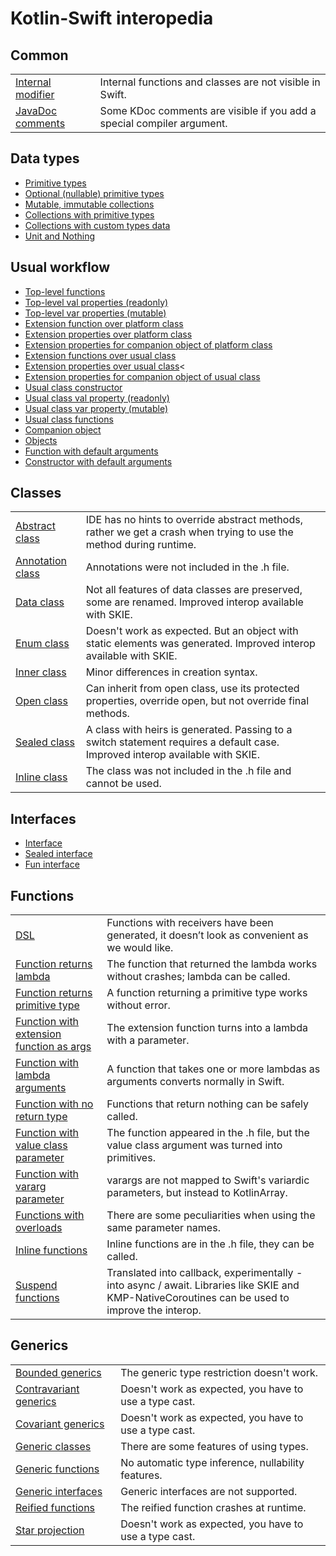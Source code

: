 # Kotlin-Swift interopedia

## Common
<table>
  <tr><td><a href="/docs/common/InternalModifier.md">Internal modifier</a></td><td>Internal functions and classes are not visible in Swift.</td></tr>
  <tr><td><a href="/docs/common/JavaDocComments.md">JavaDoc comments</a></td><td>Some KDoc comments are visible if you add a special compiler argument.</td></tr>
</table>

## Data types
<ul>
  <li><a href="/docs/common/Primitive%20types.md">Primitive types</a></li>
  <li><a href="/docs/types/Optional%20(nullable)%20primitive%20types.md">Optional (nullable) primitive types</a></li>
  <li><a href="/docs/types/Mutable,%20immutable%20collections.md">Mutable, immutable collections</a></li>
  <li><a href="/docs/types/Collections%20with%20primitive%20types.md">Collections with primitive types</a></li>
  <li><a href="/docs/types/Collections%20with%20custom%20types%20data.md">Collections with custom types data</a></li>
  <li><a href="/docs/types/Unit%20and%20Nothing.md">Unit and Nothing</a></li>
</ul>

## Usual workflow
<ul>
  <li><a href="/docs/usual-workflow/Top-level%20functions.md">Top-level functions</a></li>
  <li><a href="/docs/usual-workflow/Top-level%20val%20properties%20(readonly).md">Top-level val properties (readonly)</a></li>
  <li><a href="/docs/usual-workflow/Top-level%20var%20properties%20(mutable).md">Top-level var properties (mutable)</a></li>
  <li><a href="/docs/usual-workflow/Extension%20function%20over%20platform%20class.md">Extension function over platform class</a></li>
  <li><a href="/docs/usual-workflow/Extension%20properties%20over%20platform%20class.md">Extension properties over platform class</a></li>
  <li><a href="/docs/usual-workflow/Extension%20properties%20for%20companion%20object%20of%20platform%20class.md">Extension properties for companion object of platform class</a></li>
  <li><a href="/docs/usual-workflow/Extension%20functions%20over%20usual%20class.md">Extension functions over usual class</a></li>
  <li><a href="/docs/usual-workflow/Extension%20properties%20over%20usual%20class.md">Extension properties over usual class</a><</li>
  <li><a href="/docs/usual-workflow/Extension%20properties%20for%20companion%20object%20of%20usual%20class.md">Extension properties for companion object of usual class</a></li>
  <li><a href="/docs/usual-workflow/Usual%20class%20constructor.md">Usual class constructor</a></li>
  <li><a href="/docs/usual-workflow/Usual%20class%20val%20property%20(readonly).md">Usual class val property (readonly)</a></li>
  <li><a href="/docs/usual-workflow/Usual%20class%20var property%20(mutable).md">Usual class var property (mutable)</a></li>
  <li><a href="/docs/usual-workflow/Usual%20class%20functions.md">Usual class functions</a></li>
  <li><a href="/docs/usual-workflow/Companion%20object.md">Companion object</a></li>
  <li><a href="/docs/usual-workflow/Objects.md">Objects</a></li>
  <li><a href="/docs/usual-workflow/DefaultArguments.md">Function with default arguments</a></li>
  <li><a href="/docs/usual-workflow/DefaultArguments.md">Constructor with default arguments</a></li>
</ul>

## Classes
<table>
  <tr><td><a href="/docs/classes/Abstract%20class.md">Abstract class</a></td><td>IDE has no hints to override abstract methods, rather we get a crash when trying to use the method during runtime.</td></tr>
  <tr><td><a href="/docs/classes/Annotation%20class.md">Annotation class</a></td><td>Annotations were not included in the .h file.</td></tr>
  <tr><td><a href="/docs/classes/Data%20class.md">Data class</a></td><td>Not all features of data classes are preserved, some are renamed. Improved interop available with SKIE.</td></tr>
  <tr><td><a href="/docs/classes/Enum%20class.md">Enum class</a></td><td>Doesn't work as expected. But an object with static elements was generated. Improved interop available with SKIE.</td></tr>
  <tr><td><a href="/docs/classes/Inner%20class.md">Inner class</a></td><td>Minor differences in creation syntax.</td></tr>
  <tr><td><a href="/docs/classes/Open%20class.md">Open class</a></td><td>Can inherit from open class, use its protected properties, override open, but not override final methods.</td></tr>
  <tr><td><a href="/docs/classes/Sealed%20class.md">Sealed class</a></td><td>A class with heirs is generated. Passing to a switch statement requires a default case. Improved interop available with SKIE.</td></tr>
  <tr><td><a href="/docs/classes/InlineClass.md">Inline class</a></td><td>The class was not included in the .h file and cannot be used.</td></tr>
</table>

## Interfaces
<ul>
  <li><a href="/docs/interfaces/Interface.md">Interface</a></li>
  <li><a href="/docs/interfaces/Sealed%20interface.md">Sealed interface</a></li>
  <li><a href="/docs/interfaces/Fun%20interface.md">Fun interface</a></li>
</ul>

## Functions
<table>
  <tr><td><a href="/docs/functions/DSL.md">DSL</a></td><td>Functions with receivers have been generated, it doesn’t look as convenient as we would like.</td></tr>
  <tr><td><a href="/docs/functions/Function%20returns%20lambda.md">Function returns lambda</a></td><td>The function that returned the lambda works without crashes; lambda can be called.</td></tr>
  <tr><td><a href="/docs/functions/Function%20returns%20primitive%20type.md">Function returns primitive type</a></td><td>A function returning a primitive type works without error.</td></tr>
  <tr><td><a href="/docs/functions/Function%20with%20extension%20function%20as%20args.md">Function with extension function as args</a></td><td>The extension function turns into a lambda with a parameter.</td></tr>
  <tr><td><a href="/docs/functions/Function%20with%20lambda%20arguments.md">Function with lambda arguments</a></td><td>A function that takes one or more lambdas as arguments converts normally in Swift.</td></tr>
  <tr><td><a href="/docs/functions/Function%20with%20no%20return%20type.md">Function with no return type</a></td><td>Functions that return nothing can be safely called.</td></tr>
  <tr><td><a href="/docs/functions/Function%20with%20value%20class%20parameter.md">Function with value class parameter</a></td><td>The function appeared in the .h file, but the value class argument was turned into primitives.</td></tr>
  <tr><td><a href="/docs/functions/Function%20with%20vararg%20parameter.md">Function with vararg parameter</a></td><td>varargs are not mapped to Swift's variardic parameters, but instead to KotlinArray.</td></tr>
  <tr><td><a href="/docs/functions/Functions%20with%20overloads.md">Functions with overloads</a></td><td>There are some peculiarities when using the same parameter names.</td></tr>
  <tr><td><a href="/docs/functions/Inline%20functions.md">Inline functions</a></td><td>Inline functions are in the .h file, they can be called.</td></tr>
  <tr><td><a href="/docs/functions/Suspend%20functions.md">Suspend functions</a></td><td>Translated into callback, experimentally - into async / await. Libraries like SKIE and KMP-NativeCoroutines can be used to improve the interop.</td></tr>
</table>

## Generics
<table>
  <tr><td><a href="/docs/generics/Bounded%20generics.md">Bounded generics</a></td><td>The generic type restriction doesn't work.</td></tr>
  <tr><td><a href="/docs/generics/Contravariant%20generics.md">Contravariant generics</a></td><td>Doesn't work as expected, you have to use a type cast.</td></tr>
  <tr><td><a href="/docs/generics/Covariant%20generics.md">Covariant generics</a></td><td>Doesn't work as expected, you have to use a type cast.</td></tr>
  <tr><td><a href="/docs/generics/Generic%20classes.md">Generic classes</a></td><td>There are some features of using types.</td></tr>
  <tr><td><a href="/docs/generics/Generic%20functions.md">Generic functions</a></td><td>No automatic type inference, nullability features.</td></tr>
  <tr><td><a href="/docs/generics/Generic%20interfaces.md">Generic interfaces</a></td><td>Generic interfaces are not supported.</td></tr>
  <tr><td><a href="/docs/generics/Reified%20functions.md">Reified functions</a></td><td>The reified function crashes at runtime.</td></tr>
  <tr><td><a href="/docs/generics/Star%20projection.md">Star projection</a></td><td>Doesn't work as expected, you have to use a type cast.</td></tr>
 </table>